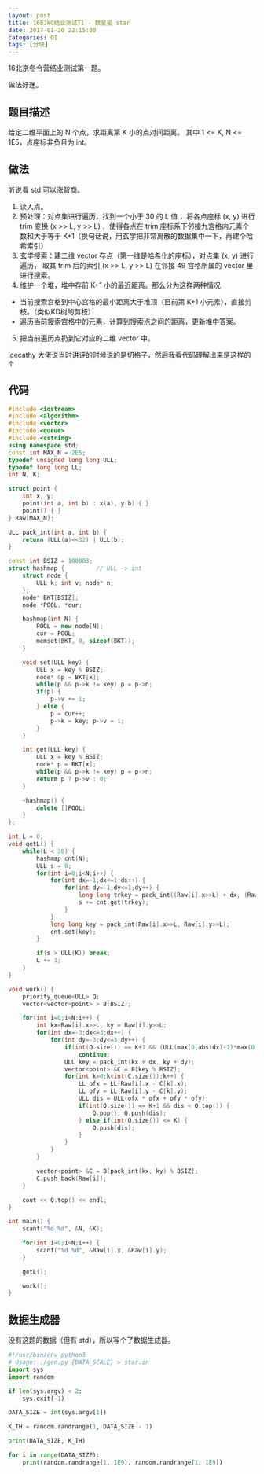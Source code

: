 ```yaml
---
layout: post
title: 16BJWC结业测试T1 - 数星星 star
date: 2017-01-20 22:15:00
categories: OI
tags: [分块]
---
```


16北京冬令营结业测试第一题。

做法好迷。

## 题目描述
给定二维平面上的 N 个点，求距离第 K 小的点对间距离。
其中 1 <= K, N <= 1E5，点座标非负且为 int。

## 做法

听说看 std 可以涨智商。



1. 读入点。
2. 预处理：对点集进行遍历，找到一个小于 30 的 L 值 ，将各点座标 (x, y) 进行 trim
   变换 (x >> L, y >> L) ，使得各点在 trim 座标系下邻接九宫格内元素个数和大于等于
   K+1（换句话说，用玄学把非常离散的数据集中一下，再建个哈希索引）
3. 玄学搜索：建二维 vector 存点（第一维是哈希化的座标），对点集 (x, y) 进行遍历，
   取其 trim 后的索引 (x >> L, y >> L) 在邻接 49 宫格所属的 vector 里进行搜索。
4. 维护一个堆，堆中存前 K+1 小的最近距离。那么分为这样两种情况
- 当前搜索宫格到中心宫格的最小距离大于堆顶（目前第 K+1 小元素），直接剪枝。（类似KD树的剪枝）
- 遍历当前搜索宫格中的元素，计算到搜索点之间的距离，更新堆中答案。
5. 把当前遍历点扔到它对应的二维 vector 中。



icecathy 大佬说当时讲评的时候说的是切格子，然后我看代码理解出来是这样的 ↑

## 代码

```cpp
#include <iostream>
#include <algorithm>
#include <vector>
#include <queue>
#include <cstring>
using namespace std;
const int MAX_N = 2E5;
typedef unsigned long long ULL;
typedef long long LL;
int N, K;

struct point {
    int x, y;
    point(int a, int b) : x(a), y(b) { }
    point() { }
} Raw[MAX_N];

ULL pack_int(int a, int b) {
    return (ULL(a)<<32) | ULL(b);
}

const int BSIZ = 100003;
struct hashmap {         // ULL -> int
    struct node {
        ULL k; int v; node* n;
    };
    node* BKT[BSIZ];
    node *POOL, *cur;

    hashmap(int N) {
        POOL = new node[N];
        cur = POOL;
        memset(BKT, 0, sizeof(BKT));
    }

    void set(ULL key) {
        ULL x = key % BSIZ;
        node* &p = BKT[x];
        while(p && p->k != key) p = p->n;
        if(p) {
            p->v += 1;
        } else {
            p = cur++;
            p->k = key; p->v = 1;
        }
    }

    int get(ULL key) {
        ULL x = key % BSIZ;
        node* p = BKT[x];
        while(p && p->k != key) p = p->n;
        return p ? p->v : 0;
    }

    ~hashmap() {
        delete []POOL;
    }
};

int L = 0;
void getL() {
    while(L < 30) {
        hashmap cnt(N);
        ULL s = 0;
        for(int i=0;i<N;i++) {
            for(int dx=-1;dx<=1;dx++) {
                for(int dy=-1;dy<=1;dy++) {
                    long long trkey = pack_int((Raw[i].x>>L) + dx, (Raw[i].y>>L) + dy);
                    s += cnt.get(trkey);
                }
            }
            long long key = pack_int(Raw[i].x>>L, Raw[i].y>>L);
            cnt.set(key);
        }

        if(s > ULL(K)) break;
        L += 1;
    }
}

void work() {
    priority_queue<ULL> Q;
    vector<vector<point> > B(BSIZ);

    for(int i=0;i<N;i++) {
        int kx=Raw[i].x>>L, ky = Raw[i].y>>L;
        for(int dx=-3;dx<=3;dx++) {
            for(int dy=-3;dy<=3;dy++) {
                if(int(Q.size()) == K+1 && (ULL(max(0,abs(dx)-1)*max(0,abs(dx)-1)+max(0,abs(dy)-1)*max(0,abs(dy)-1))<<(L<<1)) >= Q.top())         // 类 KD 树剪枝
                    continue;
                ULL key = pack_int(kx + dx, ky + dy);
                vector<point> &C = B[key % BSIZ];
                for(int k=0;k<int(C.size());k++) {
                    LL ofx = LL(Raw[i].x - C[k].x);
                    LL ofy = LL(Raw[i].y - C[k].y);
                    ULL dis = ULL(ofx * ofx + ofy * ofy);
                    if(int(Q.size()) == K+1 && dis < Q.top()) {
                        Q.pop(); Q.push(dis);
                    } else if(int(Q.size()) <= K) {
                        Q.push(dis);
                    }
                }
            }
        }

        vector<point> &C = B[pack_int(kx, ky) % BSIZ];
        C.push_back(Raw[i]);
    }

    cout << Q.top() << endl;
}

int main() {
    scanf("%d %d", &N, &K);

    for(int i=0;i<N;i++) {
        scanf("%d %d", &Raw[i].x, &Raw[i].y);
    }

    getL();

    work();
}
```

## 数据生成器

没有这题的数据（但有 std），所以写个了数据生成器。

```python
#!/usr/bin/env python3
# Usage: ./gen.py {DATA_SCALE} > star.in
import sys
import random

if len(sys.argv) < 2:
    sys.exit(-1)

DATA_SIZE = int(sys.argv[1])

K_TH = random.randrange(1, DATA_SIZE - 1)

print(DATA_SIZE, K_TH)

for i in range(DATA_SIZE):
    print(random.randrange(1, 1E9), random.randrange(1, 1E9))

```

